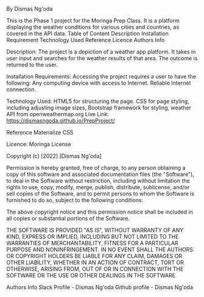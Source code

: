 By Dismas Ng'oda

This is the Phase 1 project for the Moringa Prep Class. It is a platform displaying the weather conditions for various cities and countries, as covered in the API data.
Table of Content 
Description 
Installation Requirement 
Technology Used 
Reference 
Licence 
Authors Info

Description: The project is a depiction of a weather app platform. It takes in user input and searches for the weather results of that area. The outcome is returned to the user.

Installation Requirements: Accessing the project requires a user to have the following: Any computing device with access to Internet. Reliable Internet connection.

Technology Used: HTML5 for structuring the page. CSS for page styling, including adjusting image sizes, Bootstrap framework for styling, weather API from openweathermap.org
Live Link: https://dismasngoda.github.io/PrepProject/

Reference Materialize CSS

Licence: Moringa License

Copyright (c) [2022] [Dismas Ng'oda]

Permission is hereby granted, free of charge, to any person obtaining a copy of this software and associated documentation files (the "Software"), to deal in the Software without restriction, including without limitation the rights to use, copy, modify, merge, publish, distribute, sublicense, and/or sell copies of the Software, and to permit persons to whom the Software is furnished to do so, subject to the following conditions:

The above copyright notice and this permission notice shall be included in all copies or substantial portions of the Software.

THE SOFTWARE IS PROVIDED "AS IS", WITHOUT WARRANTY OF ANY KIND, EXPRESS OR IMPLIED, INCLUDING BUT NOT LIMITED TO THE WARRANTIES OF MERCHANTABILITY, FITNESS FOR A PARTICULAR PURPOSE AND NONINFRINGEMENT. IN NO EVENT SHALL THE AUTHORS OR COPYRIGHT HOLDERS BE LIABLE FOR ANY CLAIM, DAMAGES OR OTHER LIABILITY, WHETHER IN AN ACTION OF CONTRACT, TORT OR OTHERWISE, ARISING FROM, OUT OF OR IN CONNECTION WITH THE SOFTWARE OR THE USE OR OTHER DEALINGS IN THE SOFTWARE.

Authors Info Slack Profile - Dismas Ng'oda Github profile - Dismas Ng'oda